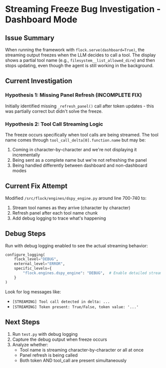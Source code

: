 # Streaming Freeze Bug Investigation - Dashboard Mode

## Issue Summary

When running the framework with `flock.serve(dashboard=True)`, the streaming output freezes when the LLM decides to call a tool. The display shows a partial tool name (e.g., `filesystem__list_allowed_dire`) and then stops updating, even though the agent is still working in the background.

## Current Investigation

### Hypothesis 1: Missing Panel Refresh (INCOMPLETE FIX)
Initially identified missing `_refresh_panel()` call after token updates - this was partially correct but didn't solve the freeze.

### Hypothesis 2: Tool Call Streaming Logic
The freeze occurs specifically when tool calls are being streamed. The tool name comes through `tool_call_delta[0].function.name` but may be:
1. Coming in character-by-character and we're not displaying it incrementally
2. Being sent as a complete name but we're not refreshing the panel
3. Being handled differently between dashboard and non-dashboard modes

## Current Fix Attempt

Modified `/src/flock/engines/dspy_engine.py` around line 700-740 to:
1. Stream tool names as they arrive (character by character)
2. Refresh panel after each tool name chunk
3. Add debug logging to trace what's happening

## Debug Steps

Run with debug logging enabled to see the actual streaming behavior:

```python
configure_logging(
    flock_level="DEBUG",
    external_level="ERROR",
    specific_levels={
        "flock.engines.dspy_engine": "DEBUG",  # Enable detailed streaming logs
    }
)
```

Look for log messages like:
- `[STREAMING] Tool call detected in delta: ...`
- `[STREAMING] Token present: True/False, token value: '...'`

## Next Steps

1. Run `test.py` with debug logging
2. Capture the debug output when freeze occurs
3. Analyze whether:
   - Tool name is streaming character-by-character or all at once
   - Panel refresh is being called
   - Both token AND tool_call are present simultaneously
